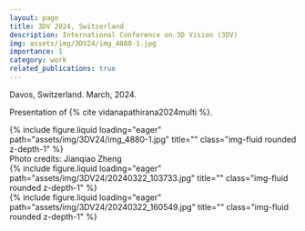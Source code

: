 ```yaml
---
layout: page
title: 3DV 2024, Switzerland
description: International Conference on 3D Vision (3DV)
img: assets/img/3DV24/img_4880-1.jpg
importance: 1
category: work
related_publications: true
---
```


Davos, Switzerland. March, 2024.

Presentation of {% cite vidanapathirana2024multi %}. 


<div class="row">
    <div class="col-sm mt-3 mt-md-0">
        {% include figure.liquid loading="eager" path="assets/img/3DV24/img_4880-1.jpg" title="" class="img-fluid rounded z-depth-1" %}
    </div>
</div>
<div class="caption">
    Photo credits: Jianqiao Zheng
</div>
<div class="row">
    <div class="col-sm mt-3 mt-md-0">
        {% include figure.liquid loading="eager" path="assets/img/3DV24/20240322_103733.jpg" title="" class="img-fluid rounded z-depth-1" %}
    </div>
    <div class="col-sm mt-3 mt-md-0">
        {% include figure.liquid loading="eager" path="assets/img/3DV24/20240322_160549.jpg" title="" class="img-fluid rounded z-depth-1" %}
    </div>
</div>

